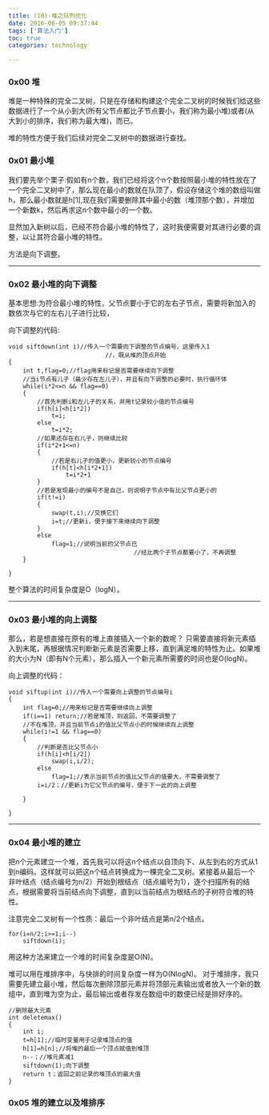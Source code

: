 ```yaml
---
title: (10)-堆之队列优化
date: 2016-06-05 09:37:44
tags: ['算法入门']
toc: true
categories: technology

---
```

### 0x00 堆

堆是一种特殊的完全二叉树，只是在存储和构建这个完全二叉树的时候我们给这些数据进行了一个从小到大(所有父节点都比子节点要小，我们称为最小堆)或者(从大到小的排序，我们称为最大堆)，而已。

堆的特性方便于我们后续对完全二叉树中的数据进行查找。

### 0x01 最小堆

我们要先举个栗子:假如有n个数，我们已经将这个n个数按照最小堆的特性放在了一个完全二叉树中了，那么现在最小的数就在队顶了，假设存储这个堆的数组叫做h，那么最小数就是h[1],现在我们需要删除其中最小的数（堆顶那个数），并增加一个新数k，然后再求这n个数中最小的一个数。

显然加入新树以后，已经不符合最小堆的特性了，这时我便需要对其进行必要的调整，以让其符合最小堆的特性。

方法是向下调整。

---
### 0x02 最小堆的向下调整

基本思想:为符合最小堆的特性，父节点要小于它的左右子节点，需要将新加入的数依次与它的左右儿子进行比较，

向下调整的代码:

```
void siftdown(int i)//传入一个需要向下调整的节点编号，这里传入1
                           //，既从堆的顶点开始
{
	int t,flag=0;//flag用来标记是否需要继续向下调整
	//当i节点有儿子（最少存在左儿子），并且有向下调整的必要时，执行循环体
	while(i*2<=n && flag==0)
	{
		//首先判断i和左儿子的关系，并用t记录较小值的节点编号
		if(h[i]<h[i*2])
			t=i;
		else
			t=i*2;
		//如果还存在右儿子，则继续比较
		if(i*2+1<=n)
		{
			//若是右儿子的值更小，更新较小的节点编号
			if(h[t]<h[i*2+1])
				t=i*2+1
		}
		//若是发现最小的编号不是自己，则说明子节点中有比父节点更小的
		if(t!=i)
		{ 
			swap(t,i);//交换它们
			i=t;//更新i，便于接下来继续向下调整
		}
		else
			flag=1;//说明当前的父节点已
                                   //经比两个子节点都要小了，不再调整
	}
	
}
```

整个算法的时间复杂度是O（logN）。


---
### 0x03 最小堆的向上调整

那么，若是想直接在原有的堆上直接插入一个新的数呢？
只需要直接将新元素插入到末尾，再根据情况判断新元素是否需要上移，直到满足堆的特性为止。如果堆的大小为N（即有N个元素），那么插入一个新元素所需要的时间也是O(logN)。

向上调整的代码：

```
void siftup(int i)//传入一个需要向上调整的节点编号i
{
	int flag=0;//用来标记是否需要继续向上调整 
	if(i==1) return;//若是堆顶，则返回，不需要调整了
	//不在堆顶，并且当前节点i的值比父节点小的时候继续向上调整
	while(i!=1 && flag==0)
	{
		//判断是否比父节点小
		if(h[i]<h[i/2])
			swap(i,i/2);
		else
			flag=1;//表示当前节点的值比父节点的值要大，不需要调整了
		i=i/2；//更新i为它父节点的编号，便于下一此的向上调整

	}

}
```

----
### 0x04 最小堆的建立

把n个元素建立一个堆，首先我可以将这n个结点以自顶向下、从左到右的方式从1到n编码。这样就可以把这n个结点转换成为一棵完全二叉树。紧接着从最后一个非叶结点（结点编号为n/2）开始到根结点（结点编号为1），逐个扫描所有的结点，根据需要将当前结点向下调整，直到以当前结点为根结点的子树符合堆的特性。

注意完全二叉树有一个性质：最后一个非叶结点是第n/2个结点。

```
for(i=n/2;i>=1;i--)
    siftdown(i);
```

用这种方法来建立一个堆的时间复杂度是O(N)。

堆可以用在堆排序中，与快排的时间复杂度一样为O(NlogN)。
对于堆排序，我只需要先建立最小堆，然后每次删除顶部元素并将顶部元素输出或者放入一个新的数组中，直到堆为空为止，最后输出或者存发在数组中的数便已经是排好序的。

```
//删除最大元素
int deletemax()
{
    int i;
    t=h[1];//临时变量用于记录堆顶点的值
    h[1]=h[n];//将堆的最后一个顶点赋值到堆顶
    n--；//堆元素减1
    siftdown(1);向下调整
    return t；返回之前记录的堆顶点的最大值
}
```

### 0x05 堆的建立以及堆排序

```
```


